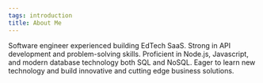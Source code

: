 ```yaml
---
tags: introduction
title: About Me
---
```


Software engineer experienced building EdTech SaaS. Strong in API development and problem-solving skills. Proficient in Node.js, Javascript, and modern database technology both SQL and NoSQL. Eager to learn new technology and build innovative and cutting edge business solutions.

